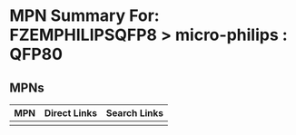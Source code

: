 



# MPN Summary For: FZEMPHILIPSQFP8 > micro-philips : QFP80

## MPNs
  

|MPN|Direct Links|Search Links|
| :--- | :--- | :--- |
||||
